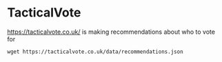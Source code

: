 # TacticalVote

https://tacticalvote.co.uk/ is making recommendations about who to vote for

```
wget https://tacticalvote.co.uk/data/recommendations.json
```
